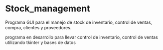 # Stock_management
Programa GUI para el manejo de stock de inventario, control de ventas, compra, clientes y proveedores. 

programa en desarrollo para llevar control de inventario, control de ventas utilizando tkinter y bases de datos
